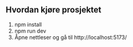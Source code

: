 ## Hvordan kjøre prosjektet

1. npm install
2. npm run dev
3. Åpne nettleser og gå til http://localhost:5173/
